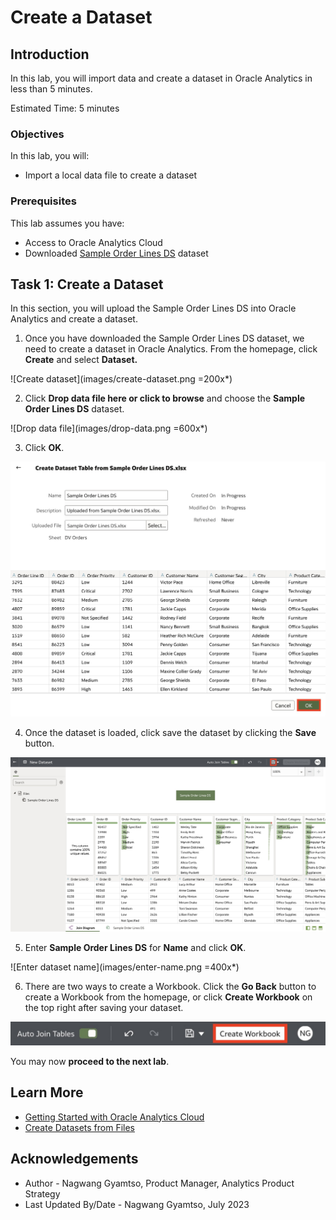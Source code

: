 # Create a Dataset

## Introduction

In this lab, you will import data and create a dataset in Oracle Analytics in less than 5 minutes.

Estimated Time: 5 minutes

### Objectives

In this lab, you will:
* Import a local data file to create a dataset


### Prerequisites

This lab assumes you have:
* Access to Oracle Analytics Cloud
* Downloaded [Sample Order Lines DS](https://objectstorage.us-phoenix-1.oraclecloud.com/p/TBMVACa7qZgj8ijJ3j5wlILzaVVtw1jo6n4rO8mREaAKjRoWAPX0OVTaEL39buPQ/n/idbwmyplhk4t/b/LiveLabsFiles/o/Sample%20Order%20Lines%20DS.xlsx) dataset


## Task 1: Create a Dataset
In this section, you will upload the Sample Order Lines DS into Oracle Analytics and create a dataset.

1. Once you have downloaded the Sample Order Lines DS dataset, we need to create a dataset in Oracle Analytics. From the homepage, click **Create** and select **Dataset.**

  ![Create dataset](images/create-dataset.png =200x*)

2. Click **Drop data file here or click to browse** and choose the **Sample Order Lines DS** dataset.

  ![Drop data file](images/drop-data.png =600x*)

3. Click **OK**.

  ![Click OK](images/click-ok.png)

4. Once the dataset is loaded, click save the dataset by clicking the **Save** button.

  ![Save dataset](images/save-dataset.png)

5. Enter **Sample Order Lines DS** for **Name** and click **OK**.

  ![Enter dataset name](images/enter-name.png =400x*)

6. There are two ways to create a Workbook. Click the **Go Back** button to create a Workbook from the homepage, or click **Create Workbook** on the top right after saving your dataset.

  ![Create Workbook](images/create-workbook.png)


You may now **proceed to the next lab**.

## Learn More
* [Getting Started with Oracle Analytics Cloud](https://docs.oracle.com/en/cloud/paas/analytics-cloud/acsgs/what-is-oracle-analytics-cloud.html#GUID-E68C8A55-1342-43BB-93BC-CA24E353D873)
* [Create Datasets from Files](https://docs.oracle.com/en/cloud/paas/analytics-cloud/acubi/create-dataset-files.html#GUID-995C1D56-1B02-49EC-B097-0492539427B9)

## Acknowledgements
* Author - Nagwang Gyamtso, Product Manager, Analytics Product Strategy
* Last Updated By/Date - Nagwang Gyamtso, July 2023
